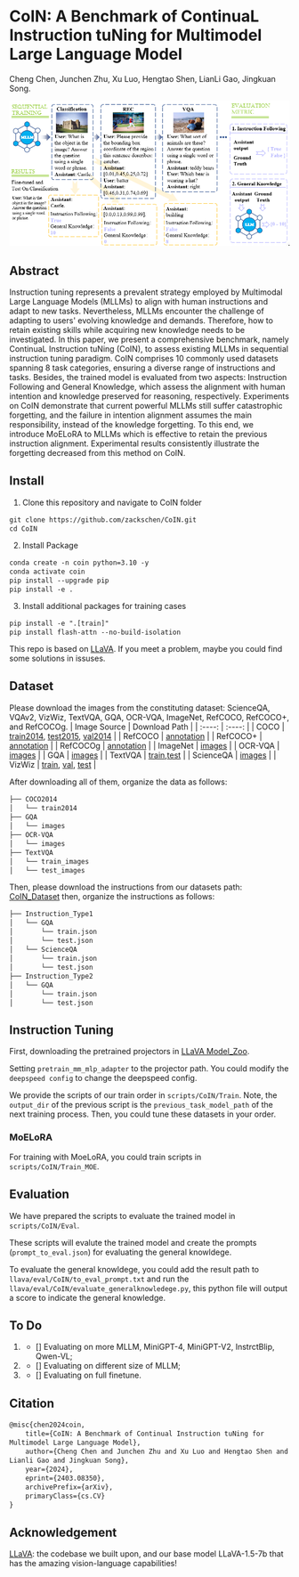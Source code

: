 # CoIN: A Benchmark of ContinuaL Instruction tuNing for Multimodel Large Language Model

Cheng Chen, Junchen Zhu, Xu Luo, Hengtao Shen, LianLi Gao, Jingkuan Song.

<img src="./assets/architecture.png">

## Abstract
Instruction tuning represents a prevalent strategy employed by Multimodal Large Language Models (MLLMs) to align with human instructions and adapt to new tasks. Nevertheless, MLLMs encounter the challenge of adapting to users' evolving knowledge and demands. Therefore, how to retain existing skills while acquiring new knowledge needs to be investigated. In this paper, we present a comprehensive benchmark, namely ContinuaL Instruction tuNing (CoIN), to assess existing MLLMs in sequential instruction tuning paradigm. CoIN comprises 10 commonly used datasets spanning 8 task categories, ensuring a diverse range of instructions and tasks. Besides, the trained model is evaluated from two aspects: Instruction Following and General Knowledge, which assess the alignment with human intention and knowledge preserved for reasoning, respectively. Experiments on CoIN demonstrate that current powerful MLLMs still suffer catastrophic forgetting, and the failure in intention alignment assumes the main responsibility, instead of the knowledge forgetting. To this end, we introduce MoELoRA to MLLMs which is effective to retain the previous instruction alignment. Experimental results consistently illustrate the forgetting decreased from this method on CoIN.

## Install
1. Clone this repository and navigate to CoIN folder
``` 
git clone https://github.com/zackschen/CoIN.git
cd CoIN 
```
2. Install Package
```
conda create -n coin python=3.10 -y
conda activate coin
pip install --upgrade pip
pip install -e .
```

3. Install additional packages for training cases
```
pip install -e ".[train]"
pip install flash-attn --no-build-isolation
```

This repo is based on [LLaVA](https://github.com/haotian-liu/LLaVA). 
If you meet a problem, maybe you could find some solutions in issuses.

## Dataset
Please download the images from the constituting dataset: ScienceQA, VQAv2, VizWiz, TextVQA, GQA, OCR-VQA, ImageNet, RefCOCO, RefCOCO+, and RefCOCOg.
|  Image Source   | Download Path  |
|  :----:  | :----:  |
| COCO | [train2014](http://images.cocodataset.org/zips/train2014.zip), [test2015](http://images.cocodataset.org/zips/test2015.zip), [val2014](http://images.cocodataset.org/zips/val2014.zip) |
| RefCOCO  | [annotation](https://bvisionweb1.cs.unc.edu/licheng/referit/data/refcoco.zip) | 
| RefCOCO+  | [annotation](https://bvisionweb1.cs.unc.edu/licheng/referit/data/refcoco+.zip) | 
| RefCOCOg  | [annotation](https://bvisionweb1.cs.unc.edu/licheng/referit/data/refcocog.zip) | 
| ImageNet  | [images](https://image-net.org/challenges/LSVRC/index.php) | 
| OCR-VQA  | [images](https://drive.google.com/drive/folders/1_GYPY5UkUy7HIcR0zq3ZCFgeZN7BAfm_) | 
| GQA  | [images](https://downloads.cs.stanford.edu/nlp/data/gqa/images.zip) | 
| TextVQA  | [train](https://dl.fbaipublicfiles.com/textvqa/images/train_val_images.zip),[test](https://dl.fbaipublicfiles.com/textvqa/images/test_images.zip) | 
| ScienceQA  | [images](https://drive.google.com/drive/folders/1w8imCXWYn2LxajmGeGH_g5DaL2rabHev) | 
| VizWiz  | [train](https://vizwiz.cs.colorado.edu/VizWiz_final/images/train.zip), [val](https://vizwiz.cs.colorado.edu/VizWiz_final/images/val.zip), [test](https://vizwiz.cs.colorado.edu/VizWiz_final/images/test.zip) | 

After downloading all of them, organize the data as follows:
```
├── COCO2014
│   └── train2014
├── GQA
│   └── images
├── OCR-VQA
│   └── images
├── TextVQA
│   └── train_images
│   └── test_images
```

Then, please download the instructions from our datasets path: [CoIN_Dataset](https://huggingface.co/datasets/Zacks-Chen/CoIN/tree/main)
then, organize the instructions as follows:
```
├── Instruction_Type1
│   └── GQA
│       └── train.json
│       └── test.json
│   └── ScienceQA
│       └── train.json
│       └── test.json
├── Instruction_Type2
│   └── GQA
│       └── train.json
│       └── test.json
```

## Instruction Tuning
First, downloading the pretrained projectors in [LLaVA Model_Zoo](https://github.com/haotian-liu/LLaVA/blob/main/docs/MODEL_ZOO.md).

Setting `pretrain_mm_mlp_adapter` to the projector path.
You could modify the `deepspeed config` to change the deepspeed config.

We provide the scripts of our train order in `scripts/CoIN/Train`.
Note, the `output_dir` of the previous script is the `previous_task_model_path` of the next training process.
Then, you could tune these datasets in your order.

### MoELoRA
For training with MoeLoRA, you could train scripts in `scripts/CoIN/Train_MOE`.

## Evaluation
We have prepared the scripts to evaluate the trained model in `scripts/CoIN/Eval`.

These scripts will evalute the trained model and create the prompts (`prompt_to_eval.json`) for evaluating the general knowldege.

To evaluate the general knowldege, you could add the result path to `llava/eval/CoIN/to_eval_prompt.txt` and run the `llava/eval/CoIN/evaluate_generalknowledege.py`, this python file will output a score to indicate the general knowledge.

## To Do
1. - [] Evaluating on more MLLM, MiniGPT-4, MiniGPT-V2, InstrctBlip, Qwen-VL;
2. - [] Evaluating on different size of MLLM;
3. - [] Evaluating on full finetune.

## Citation
```
@misc{chen2024coin,
    title={CoIN: A Benchmark of Continual Instruction tuNing for Multimodel Large Language Model}, 
    author={Cheng Chen and Junchen Zhu and Xu Luo and Hengtao Shen and Lianli Gao and Jingkuan Song},
    year={2024},
    eprint={2403.08350},
    archivePrefix={arXiv},
    primaryClass={cs.CV}
}
```

## Acknowledgement
[LLaVA](https://github.com/haotian-liu/LLaVA): the codebase we built upon, and our base model LLaVA-1.5-7b that has the amazing vision-language capabilities!

